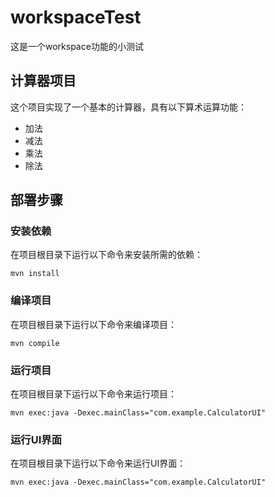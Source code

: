 # workspaceTest
这是一个workspace功能的小测试

## 计算器项目
这个项目实现了一个基本的计算器，具有以下算术运算功能：
- 加法
- 减法
- 乘法
- 除法

## 部署步骤

### 安装依赖
在项目根目录下运行以下命令来安装所需的依赖：
```
mvn install
```

### 编译项目
在项目根目录下运行以下命令来编译项目：
```
mvn compile
```

### 运行项目
在项目根目录下运行以下命令来运行项目：
```
mvn exec:java -Dexec.mainClass="com.example.CalculatorUI"
```

### 运行UI界面
在项目根目录下运行以下命令来运行UI界面：
```
mvn exec:java -Dexec.mainClass="com.example.CalculatorUI"
```
